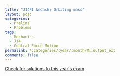 ```yaml
---
title: "J14M1 &ndash; Orbiting mass"
layout: post
categories:
  - Prelims
  - Problems
tags:
  - Mechanics
  - J14
  - Central Force Motion
permalink: /:categories/:year/:month/M1:output_ext
comments: false
---
```

<object data="2014J1M.pdf" type="application/pdf" width="100%" height="500"></object>
<div class="message"><a href='https://princetonprelim.com/prelim/32/'>Check for solutions to this year's exam</a></div>